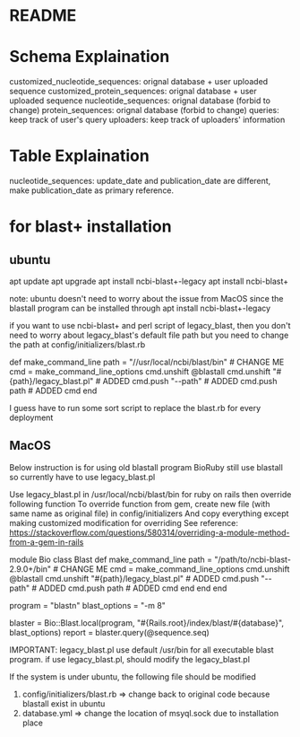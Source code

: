 # README

# Schema Explaination
customized_nucleotide_sequences: orignal database + user uploaded sequence
customized_protein_sequences: orignal database + user uploaded sequence
nucleotide_sequences: orignal database (forbid to change)
protein_sequences: orignal database (forbid to change)
queries: keep track of user's query
uploaders: keep track of uploaders' information


# Table Explaination
nucleotide_sequences: update_date and publication_date are different, make publication_date as primary reference.


# for blast+ installation
## ubuntu
apt update
apt upgrade
apt install ncbi-blast+-legacy
apt install ncbi-blast+

note: ubuntu doesn't need to worry about the issue from MacOS since the blastall program can be installed 
through apt install ncbi-blast+-legacy

if you want to use ncbi-blast+ and perl script of legacy_blast, then
you don't need to worry about legacy_blast's default file path
but you need to change the path at config/initializers/blast.rb

def make_command_line
  path = "//usr/local/ncbi/blast/bin"  # CHANGE ME
  cmd = make_command_line_options
  cmd.unshift @blastall
  cmd.unshift "#{path}/legacy_blast.pl"    # ADDED
  cmd.push "--path"                        # ADDED
  cmd.push path                            # ADDED
  cmd
end

I guess have to run some sort script to replace the blast.rb for every deployment



## MacOS
Below instruction is for using old blastall program 
BioRuby still use blastall so currently have to use legacy_blast.pl

Use legacy_blast.pl in /usr/local/ncbi/blast/bin for ruby on rails
then override following function 
To override function from gem, create new file (with same name as original file) in config/initializers
And copy everything except making customized modification for overriding
See reference: https://stackoverflow.com/questions/580314/overriding-a-module-method-from-a-gem-in-rails

module Bio
  class Blast
    def make_command_line
      path = "/path/to/ncbi-blast-2.9.0+/bin"  # CHANGE ME
      cmd = make_command_line_options
      cmd.unshift @blastall
      cmd.unshift "#{path}/legacy_blast.pl"    # ADDED
      cmd.push "--path"                        # ADDED
      cmd.push path                            # ADDED
      cmd
    end
  end
end

program = "blastn"
blast_options = "-m 8"

blaster = Bio::Blast.local(program, "#{Rails.root}/index/blast/#{database}", blast_options)
report = blaster.query(@sequence.seq)

IMPORTANT:
legacy_blast.pl use default /usr/bin for all executable blast program.
if use legacy_blast.pl, should modify the legacy_blast.pl




If the system is under ubuntu, the following file should be modified
1. config/initializers/blast.rb => change back to original code because blastall exist in ubuntu
2. database.yml => change the location of msyql.sock due to installation place